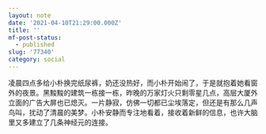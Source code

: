 ```yaml
---
layout: note
date: '2021-04-10T21:29:00.000Z'
title: ''
mf-post-status:
  - published
slug: '77340'
category: social
---
```

凌晨四点多给小朴换完纸尿裤，奶还没热好，而小朴开始闹了，于是就抱着她看窗外的夜景。黑黢黢的建筑一栋接一栋，昨晚的万家灯火只剩零星几点，高层大厦外立面的广告大屏也已熄灭。一片静寂，仿佛一切都已尘埃落定，但还是有那么几声鸟叫，扰动了清晨的美梦。小朴安静而专注地看着，接收着新鲜的信息，也许大脑里又多建立了几条神经元的连接。
